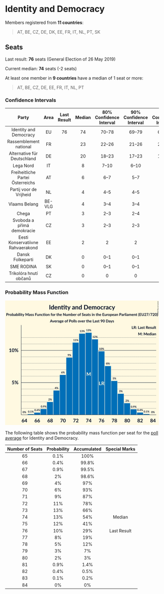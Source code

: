 # Identity and Democracy

Members registered from **11 countries**:

> AT, BE, CZ, DE, DK, EE, FR, IT, NL, PT, SK

## Seats

Last result: **76** seats (General Election of 26 May 2019)

Current median: **74** seats (-2 seats)

At least one member in **9 countries** have a median of 1 seat or more:

> AT, BE, CZ, DE, EE, FR, IT, NL, PT

### Confidence Intervals

| Party | Area | Last Result | Median | 80% Confidence Interval | 90% Confidence Interval | 95% Confidence Interval | 99% Confidence Interval |
|:-----:|:----:|:-----------:|:------:|:-----------------------:|:-----------------------:|:-----------------------:|:-----------------------:|
| Identity and Democracy | EU | 76 | 74 | 70–78 | 69–79 | 68–80 | 66–82 |
| Rassemblement national | FR | | 23 | 22–26 | 21–26 | 20–26 | 20–27 |
| Alternative für Deutschland | DE | | 20 | 18–23 | 17–23 | 17–23 | 16–23 |
| Lega Nord | IT | | 8 | 7–10 | 6–10 | 6–11 | 6–11 |
| Freiheitliche Partei Österreichs | AT | | 6 | 6–7 | 5–7 | 5–8 | 5–8 |
| Partij voor de Vrijheid | NL | | 4 | 4–5 | 4–5 | 4–5 | 4–5 |
| Vlaams Belang | BE-VLG | | 4 | 3–4 | 3–4 | 3–4 | 3–4 |
| Chega | PT | | 3 | 2–3 | 2–4 | 2–4 | 2–4 |
| Svoboda a přímá demokracie | CZ | | 3 | 2–3 | 2–3 | 2–3 | 2–4 |
| Eesti Konservatiivne Rahvaerakond | EE | | 2 | 2 | 2 | 2 | 1–2 |
| Dansk Folkeparti | DK | | 0 | 0–1 | 0–1 | 0–1 | 0–1 |
| SME RODINA | SK | | 0 | 0–1 | 0–1 | 0–1 | 0–1 |
| Trikolóra hnutí občanů | CZ | | 0 | 0 | 0 | 0 | 0 |

### Probability Mass Function

![Graph with seats probability mass function not yet produced](average-2023-10-31-seats-pmf-identityanddemocracy.png "Seats Probability Mass Function")

The following table shows the probability mass function per seat for the [poll average](average-2023-10-31.html) for Identity and Democracy.

| Number of Seats | Probability | Accumulated | Special Marks |
|:---------------:|:-----------:|:-----------:|:-------------:|
| 65 | 0.1% | 100% |  |
| 66 | 0.4% | 99.8% |  |
| 67 | 0.9% | 99.5% |  |
| 68 | 2% | 98.6% |  |
| 69 | 4% | 97% |  |
| 70 | 6% | 93% |  |
| 71 | 9% | 87% |  |
| 72 | 11% | 78% |  |
| 73 | 13% | 66% |  |
| 74 | 13% | 54% | Median |
| 75 | 12% | 41% |  |
| 76 | 10% | 29% | Last Result |
| 77 | 8% | 19% |  |
| 78 | 5% | 12% |  |
| 79 | 3% | 7% |  |
| 80 | 2% | 3% |  |
| 81 | 0.9% | 1.4% |  |
| 82 | 0.4% | 0.5% |  |
| 83 | 0.1% | 0.2% |  |
| 84 | 0% | 0% |  |


